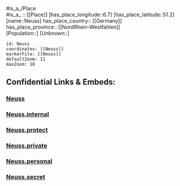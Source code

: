 ﻿---
location: [51.2,6.7] 
mapzoom: [7,12] 
mapmarker: city 
type: City
tags:
- geo/City


SpocWebEntityId: 32851
isDeleted: false
confidential: public

---
#is_a_/Place  
#is_a_ :: [[Place]] 
[has_place_longitude::6.7] 
[has_place_latitude::51.2] 
[name::Neuss] 
has_place_country:: [[Germany]]  
has_place_province:: [[NordRhein-Westfahlen]]  
[Population::] 
[Unknown::] 


```leaflet
id: Neuss
coordinates: [[Neuss]] 
markerFile: [[Neuss]] 
defaultZoom: 11 
maxZoom: 18
```


## Confidential Links & Embeds: 

### [Neuss](/_public/Earth/Continent/Europe/Europe~Central/Germany/Germany~West/Nord_Rhein-Westfalen/counties~NW/Rhein-Kreis_Neuss/cities~Rhein-Kreis_Neuss/Neuss.md) 

### [Neuss.internal](/_internal/Earth/Continent/Europe/Europe~Central/Germany/Germany~West/Nord_Rhein-Westfalen/counties~NW/Rhein-Kreis_Neuss/cities~Rhein-Kreis_Neuss/Neuss.internal.md) 

### [Neuss.protect](/_protect/Earth/Continent/Europe/Europe~Central/Germany/Germany~West/Nord_Rhein-Westfalen/counties~NW/Rhein-Kreis_Neuss/cities~Rhein-Kreis_Neuss/Neuss.protect.md) 

### [Neuss.private](/_private/Earth/Continent/Europe/Europe~Central/Germany/Germany~West/Nord_Rhein-Westfalen/counties~NW/Rhein-Kreis_Neuss/cities~Rhein-Kreis_Neuss/Neuss.private.md) 

### [Neuss.personal](/_personal/Earth/Continent/Europe/Europe~Central/Germany/Germany~West/Nord_Rhein-Westfalen/counties~NW/Rhein-Kreis_Neuss/cities~Rhein-Kreis_Neuss/Neuss.personal.md) 

### [Neuss.secret](/_secret/Earth/Continent/Europe/Europe~Central/Germany/Germany~West/Nord_Rhein-Westfalen/counties~NW/Rhein-Kreis_Neuss/cities~Rhein-Kreis_Neuss/Neuss.secret.md) 

